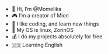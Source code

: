 - 👋 Hi, I’m @Momelika
- 🎮 I’m a creator of Mion
- 🚀 I like coding, and learn new things
- 🐧 My OS is linux, ZorinOS
- 💰 I do my projects absolutely for free 
- 🇺🇸 Learning English
